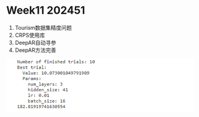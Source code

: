 # Week11 202451

1. Tourism数据集精度问题
2. CRPS使用库
3. DeepAR自动寻参
4. DeepAR方法完善



![image-20240502172334790](Typora_images/image-20240502172334790.png)